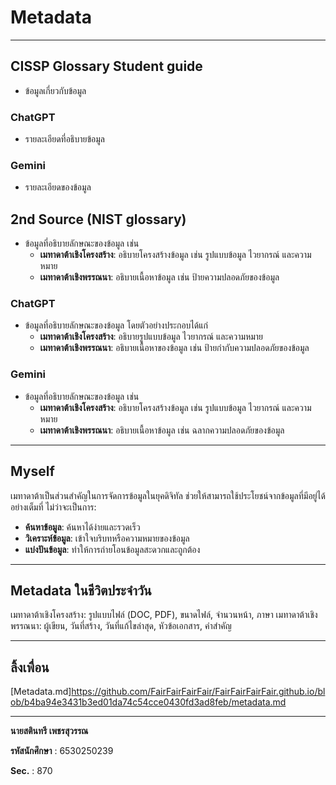 # Metadata  

---

## CISSP Glossary Student guide
- ข้อมูลเกี่ยวกับข้อมูล  

### ChatGPT  
- รายละเอียดที่อธิบายข้อมูล  

### Gemini  
- รายละเอียดของข้อมูล  

## 2nd Source (NIST glossary)  
- ข้อมูลที่อธิบายลักษณะของข้อมูล เช่น  
  - **เมทาดาต้าเชิงโครงสร้าง**: อธิบายโครงสร้างข้อมูล เช่น รูปแบบข้อมูล ไวยากรณ์ และความหมาย  
  - **เมทาดาต้าเชิงพรรณนา**: อธิบายเนื้อหาข้อมูล เช่น ป้ายความปลอดภัยของข้อมูล  

### ChatGPT
- ข้อมูลที่อธิบายลักษณะของข้อมูล โดยตัวอย่างประกอบได้แก่  
  - **เมทาดาต้าเชิงโครงสร้าง**: อธิบายรูปแบบข้อมูล ไวยากรณ์ และความหมาย  
  - **เมทาดาต้าเชิงพรรณนา**: อธิบายเนื้อหาของข้อมูล เช่น ป้ายกำกับความปลอดภัยของข้อมูล  

### Gemini 
- ข้อมูลที่อธิบายลักษณะของข้อมูล เช่น  
  - **เมทาดาต้าเชิงโครงสร้าง**: อธิบายโครงสร้างข้อมูล เช่น รูปแบบข้อมูล ไวยากรณ์ และความหมาย  
  - **เมทาดาต้าเชิงพรรณนา**: อธิบายเนื้อหาข้อมูล เช่น ฉลากความปลอดภัยของข้อมูล  

---

## Myself

เมทาดาต้าเป็นส่วนสำคัญในการจัดการข้อมูลในยุคดิจิทัล ช่วยให้สามารถใช้ประโยชน์จากข้อมูลที่มีอยู่ได้อย่างเต็มที่ ไม่ว่าจะเป็นการ:  
- **ค้นหาข้อมูล**: ค้นหาได้ง่ายและรวดเร็ว  
- **วิเคราะห์ข้อมูล**: เข้าใจบริบทหรือความหมายของข้อมูล  
- **แบ่งปันข้อมูล**: ทำให้การถ่ายโอนข้อมูลสะดวกและถูกต้อง  

---

## Metadata ในชีวิตประจำวัน

เมทาดาต้าเชิงโครงสร้าง: รูปแบบไฟล์ (DOC, PDF), ขนาดไฟล์, จำนวนหน้า, ภาษา
เมทาดาต้าเชิงพรรณนา: ผู้เขียน, วันที่สร้าง, วันที่แก้ไขล่าสุด, หัวข้อเอกสาร, คำสำคัญ

---

## ลิ้งเพื่อน
[Metadata.md]https://github.com/FairFairFairFair/FairFairFairFair.github.io/blob/b4ba94e3431b3ed01da74c54cce0430fd3ad8feb/metadata.md

---

**นายสตินทรี เพชรสุวรรณ**

**รหัสนักศึกษา** : 6530250239

**Sec.** : 870
